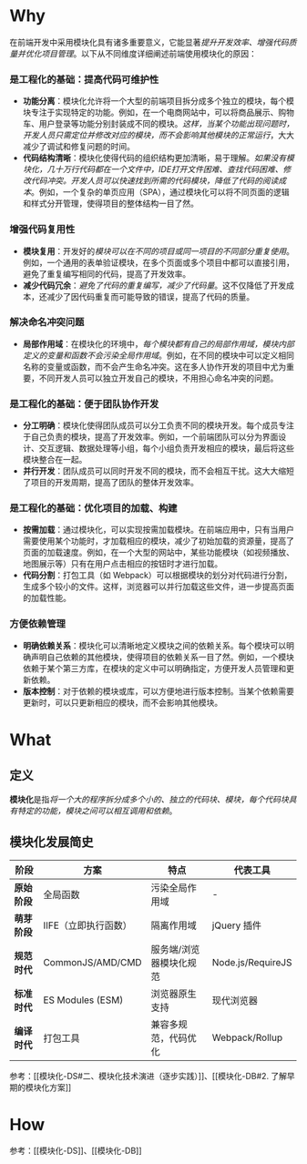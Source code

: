 # Why

在前端开发中采用模块化具有诸多重要意义，它能显著*提升开发效率、增强代码质量并优化项目管理*。以下从不同维度详细阐述前端使用模块化的原因：

### 是工程化的基础：提高代码可维护性

- **功能分离**：模块化允许将一个大型的前端项目拆分成多个独立的模块，每个模块专注于实现特定的功能。例如，在一个电商网站中，可以将商品展示、购物车、用户登录等功能分别封装成不同的模块。*这样，当某个功能出现问题时，开发人员只需定位并修改对应的模块，而不会影响其他模块的正常运行*，大大减少了调试和修复问题的时间。
- **代码结构清晰**：模块化使得代码的组织结构更加清晰，易于理解。*如果没有模块化，几十万行代码都在一个文件中，IDE打开文件困难、查找代码困难、修改代码冲突。开发人员可以快速找到所需的代码模块，降低了代码的阅读成本*。例如，一个复杂的单页应用（SPA），通过模块化可以将不同页面的逻辑和样式分开管理，使得项目的整体结构一目了然。

### 增强代码复用性

- **模块复用**：开发好的*模块可以在不同的项目或同一项目的不同部分重复使用*。例如，一个通用的表单验证模块，在多个页面或多个项目中都可以直接引用，避免了重复编写相同的代码，提高了开发效率。
- **减少代码冗余**：*避免了代码的重复编写，减少了代码量*。这不仅降低了开发成本，还减少了因代码重复而可能导致的错误，提高了代码的质量。

### 解决命名冲突问题

- **局部作用域**：在模块化的环境中，*每个模块都有自己的局部作用域，模块内部定义的变量和函数不会污染全局作用域*。例如，在不同的模块中可以定义相同名称的变量或函数，而不会产生命名冲突。这在多人协作开发的项目中尤为重要，不同开发人员可以独立开发自己的模块，不用担心命名冲突的问题。

### 是工程化的基础：便于团队协作开发

- **分工明确**：模块化使得团队成员可以分工负责不同的模块开发。每个成员专注于自己负责的模块，提高了开发效率。例如，一个前端团队可以分为界面设计、交互逻辑、数据处理等小组，每个小组负责开发相应的模块，最后将这些模块整合在一起。
- **并行开发**：团队成员可以同时开发不同的模块，而不会相互干扰。这大大缩短了项目的开发周期，提高了团队的整体开发效率。

### 是工程化的基础：优化项目的加载、构建

- **按需加载**：通过模块化，可以实现按需加载模块。在前端应用中，只有当用户需要使用某个功能时，才加载相应的模块，减少了初始加载的资源量，提高了页面的加载速度。例如，在一个大型的网站中，某些功能模块（如视频播放、地图展示等）只有在用户点击相应的按钮时才进行加载。
- **代码分割**：打包工具（如 Webpack）可以根据模块的划分对代码进行分割，生成多个较小的文件。这样，浏览器可以并行加载这些文件，进一步提高页面的加载性能。

### 方便依赖管理

- **明确依赖关系**：模块化可以清晰地定义模块之间的依赖关系。每个模块可以明确声明自己依赖的其他模块，使得项目的依赖关系一目了然。例如，一个模块依赖于某个第三方库，在模块的定义中可以明确指定，方便开发人员管理和更新依赖。
- **版本控制**：对于依赖的模块或库，可以方便地进行版本控制。当某个依赖需要更新时，可以只更新相应的模块，而不会影响其他模块。

# What

## 定义

**模块化**是指*将一个大的程序拆分成多个小的、独立的代码块、模块，每个代码块具有特定的功能，模块之间可以相互调用和依赖*。

## 模块化发展简史

| **阶段**   | 方案               | 特点           | 代表工具              |
| -------- | ---------------- | ------------ | ----------------- |
| **原始阶段** | 全局函数             | 污染全局作用域      | -                 |
| **萌芽阶段** | IIFE（立即执行函数）     | 隔离作用域        | jQuery 插件         |
| **规范时代** | CommonJS/AMD/CMD | 服务端/浏览器模块化规范 | Node.js/RequireJS |
| **标准时代** | ES Modules (ESM) | 浏览器原生支持      | 现代浏览器             |
| **编译时代** | 打包工具             | 兼容多规范，代码优化   | Webpack/Rollup    |

参考：[[模块化-DS#二、模块化技术演进（逐步实践）]]、[[模块化-DB#2. 了解早期的模块化方案]]

# How

参考：[[模块化-DS]]、[[模块化-DB]]
